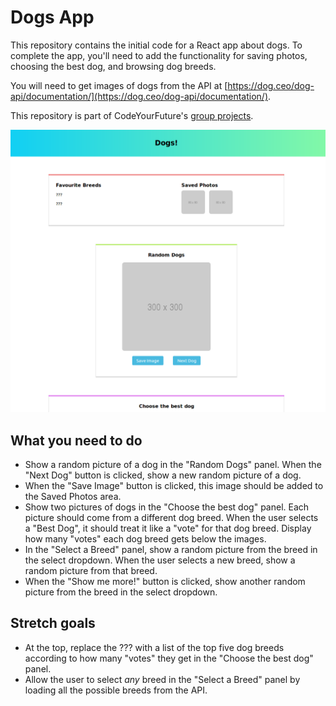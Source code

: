 # Dogs App

This repository contains the initial code for a React app about dogs. To complete the app, you'll need to add the functionality for saving photos, choosing the best dog, and browsing dog breeds.

You will need to get images of dogs from the API at [https://dog.ceo/dog-api/documentation/](https://dog.ceo/dog-api/documentation/).

This repository is part of CodeYourFuture's [group projects](https://github.com/CodeYourFuture/group-projects).

![Screenshot of project](screenshot.png)

## What you need to do

- Show a random picture of a dog in the "Random Dogs" panel. When the "Next Dog" button is clicked, show a new random picture of a dog.
- When the "Save Image" button is clicked, this image should be added to the Saved Photos area.
- Show two pictures of dogs in the "Choose the best dog" panel. Each picture should come from a different dog breed. When the user selects a "Best Dog", it should treat it like a "vote" for that dog breed. Display how many "votes" each dog breed gets below the images.
- In the "Select a Breed" panel, show a random picture from the breed in the select dropdown. When the user selects a new breed, show a random picture from that breed.
- When the "Show me more!" button is clicked, show another random picture from the breed in the select dropdown.

## Stretch goals

- At the top, replace the ??? with a list of the top five dog breeds according to how many "votes" they get in the "Choose the best dog" panel.
- Allow the user to select _any_ breed in the "Select a Breed" panel by loading all the possible breeds from the API.
